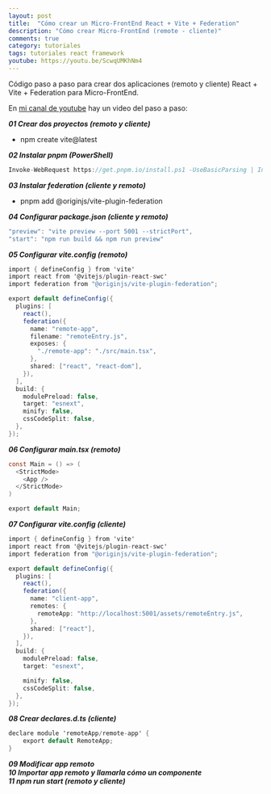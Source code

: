 ```yaml
---
layout: post
title:  "Cómo crear un Micro-FrontEnd React + Vite + Federation"
description: "Cómo crear Micro-FrontEnd (remote - cliente)"
comments: true
category: tutoriales
tags: tutoriales react framework
youtube: https://youtu.be/ScwqUMKhNm4
---
```

Código paso a paso para crear dos aplicaciones (remoto y cliente) React + Vite + Federation para Micro-FrontEnd.

En <a target="_blank" href="{{ page.youtube }}">mi canal de youtube</a> hay un video del paso a paso:
 
***01 Crear dos proyectos (remoto y cliente)***
- npm create vite@latest

***02 Instalar pnpm (PowerShell)***
```csharp
Invoke-WebRequest https://get.pnpm.io/install.ps1 -UseBasicParsing | Invoke-Expression
```

***03 Instalar federation (cliente y remoto)***
- pnpm add @originjs/vite-plugin-federation

***04 Configurar package.json (cliente y remoto)***
```csharp
"preview": "vite preview --port 5001 --strictPort",
"start": "npm run build && npm run preview"
```

***05 Configurar vite.config (remoto)***
```csharp
import { defineConfig } from 'vite'
import react from '@vitejs/plugin-react-swc'
import federation from "@originjs/vite-plugin-federation";

export default defineConfig({
  plugins: [
    react(),
    federation({
      name: "remote-app",
      filename: "remoteEntry.js",
      exposes: {
        "./remote-app": "./src/main.tsx",
      },
      shared: ["react", "react-dom"],
    }),
  ],
  build: {
    modulePreload: false,
    target: "esnext",
    minify: false,
    cssCodeSplit: false,
  },
});
```

***06 Configurar main.tsx (remoto)***
```csharp
const Main = () => (
  <StrictMode>
    <App />
  </StrictMode>
)

export default Main;
```

***07 Configurar vite.config (cliente)***  
```csharp
import { defineConfig } from 'vite'
import react from '@vitejs/plugin-react-swc'
import federation from "@originjs/vite-plugin-federation";

export default defineConfig({
  plugins: [
    react(),
    federation({
      name: "client-app",
      remotes: {
        remoteApp: "http://localhost:5001/assets/remoteEntry.js",
      },
      shared: ["react"],
    }),
  ],
  build: {
    modulePreload: false,
    target: "esnext",

    minify: false,
    cssCodeSplit: false,
  },
});
```

***08 Crear declares.d.ts (cliente)***  
```csharp
declare module 'remoteApp/remote-app' {
    export default RemoteApp;
}
```

***09 Modificar app remoto***  
***10 Importar app remoto y llamarla cómo un componente***  
***11 npm run start (remoto y cliente)***
